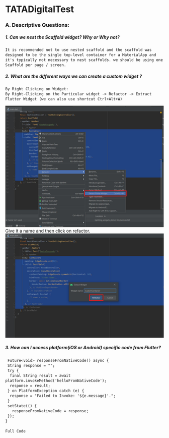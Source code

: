# TATADigitalTest

### A. Descriptive Questions:
  ##### 1. Can we nest the Scaffold widget? Why or Why not?
    It is recommended not to use nested scaffold and the scaffold was designed to be the single top-level container for a MaterialApp and it's typically not necessary to nest scaffolds. we should be using one Scaffold per page / screen.
  ##### 2. What are the different ways we can create a custom widget ?
    By Right Clicking on Widget:
    By Right-Clicking on the Particular widget -> Refactor -> Extract Flutter Widget (we can also use shortcut Ctrl+Alt+W)
![](images/one.jpg)
    Give it a name and then click on refactor.
![](images/two.jpg)
  ##### 3. How can I access platform(iOS or Android) specific code from Flutter?
     Future<void> responseFromNativeCode() async {
     String response = "";
     try {
      final String result = await platform.invokeMethod('helloFromNativeCode');
      response = result;
     } on PlatformException catch (e) {
      response = "Failed to Invoke: '${e.message}'.";
     }
     setState(() {
      _responseFromNativeCode = response;
     });
    }
    
    Full Code
    
  
     
  
